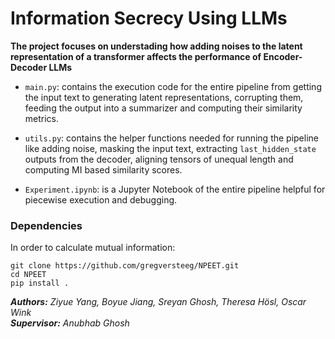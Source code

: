 # Information Secrecy Using LLMs
**The project focuses on understading how adding noises to the latent representation of a transformer affects the performance of Encoder-Decoder LLMs**

- `main.py`: contains the execution code for the entire pipeline from getting the input text to generating latent representations, corrupting them, feeding the output into a summarizer and computing their similarity metrics.

- `utils.py`: contains the helper functions needed for running the pipeline like adding noise, masking the input text, extracting `last_hidden_state` outputs from the decoder, aligning tensors of unequal length and computing MI based similarity scores.

- `Experiment.ipynb`: is a Jupyter Notebook of the entire pipeline helpful for piecewise execution and debugging.


### Dependencies 

In order to calculate mutual information:
```
git clone https://github.com/gregversteeg/NPEET.git
cd NPEET
pip install .
```

***Authors:** Ziyue Yang, Boyue Jiang, Sreyan Ghosh, Theresa Hösl, Oscar Wink* \
***Supervisor:** Anubhab Ghosh*
